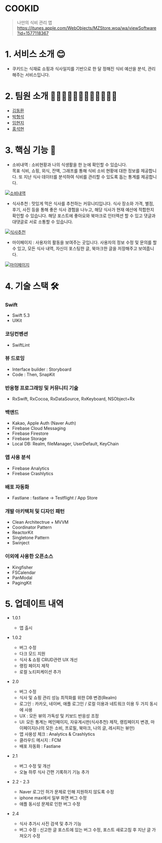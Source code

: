 # COOKID

> 나만의 식비 관리 앱
> https://itunes.apple.com/WebObjects/MZStore.woa/wa/viewSoftware?id=1577118367

# 1. 서비스 소개 😊

* 쿠키드는 식재료 쇼핑과 식사일지를 기반으로 한 달 정해진 식비 예산을 분석, 관리해주는 서비스입니다. 

# 2. 팀원 소개 👩🏻‍💻🧑🏻‍💻👨🏻‍💻🧑🏻‍💻

* [김동환](https://github.com/supersupremekim)
* [박형석](https://github.com/Developer-Paul-t)
* [임현지](https://github.com/leemyeonji)
* [홍석현](https://github.com/Derek1119)

# 3. 핵심 기능 📱

* 소비내역 : 소비현황과 나의 식생활을 한 눈에 확인할 수 있습니다.<br/> 목표 식비, 쇼핑, 외식, 잔액, 그래프를 통해 식비 소비 현황에 대한 정보를 제공합니다. 또 지난 식사 데이터를 분석하여 식비를 관리할 수 있도록 돕는 통계를 제공합니다.

[![소비내역](http://img.youtube.com/vi/_xoOTyBvccA/maxresdefault.jpg)](https://youtu.be/_xoOTyBvccA) 

* 식사추천 : 맛있게 먹은 식사를 추천하는 커뮤니티입니다. 식사 장소와 가격, 별점, 후기, 사진 등을 통해 좋은 식사 경험을 나누고, 해당 식사가 현재 예산에 적합한지 확인할 수 있습니다. 해당 포스트에 좋아요와 북마크로 인터렉션 할 수 있고 댓글과 대댓글로 서로 소통할 수 있습니다.

[![식사추천](http://img.youtube.com/vi/HmcKmbjdrBk/maxresdefault.jpg)](https://youtu.be/HmcKmbjdrBk) 


* 마이페이지 : 사용자의 활동을 보여주는 곳입니다. 사용자의 정보 수정 및 문의를 할 수 있고, 모든 식사 내역, 자신이 포스팅한 글, 북마크한 글을 저장해주고 보여줍니다.

[![마이페이지](http://img.youtube.com/vi/qDYA15srJDM/maxresdefault.jpg)](https://youtu.be/qDYA15srJDM) 

# 4. 기술 스택 🛠

### Swift
* Swift 5.3
* UIKit

### 코딩컨벤션
* SwiftLint

### 뷰 드로잉
* Interface builder : Storyboard
* Code : Then, SnapKit

### 반응형 프로그래밍 및 커뮤니티 기술
* RxSwift, RxCocoa, RxDataSource, RxKeyboard, NSObject+Rx

### 백앤드
* Kakao, Apple Auth (Naver Auth)
* Firebase Cloud Messaging
* Firebase Firestore
* Firebase Storage
* Local DB: Realm, fileManager, UserDefault, KeyChain

### 앱 사용 분석
* Firebase Analytics
* Firebase Crashlytics

### 배포 자동화
* Fastlane : fastlane -> Testflight / App Store

### 개발 아키텍처 및 디자인 패턴
* Clean Architectrue + MVVM
* Coordinator Pattern
* ReactorKit
* Singletone Pattern
* Swinject

### 이외에 사용한 오픈소스
* Kingfisher
* FSCalendar
* PanModal
* PagingKit

# 5. 업데이트 내역

* 1.0.1<br/>
    * 앱 출시

* 1.0.2<br/>
    * 버그 수정
    * 다크 모드 지원
    * 식사 & 쇼핑 CRUD관련 UX 개선
    * 랭킹 페이지 제작
    * 로컬 노티피케이션 추가

* 2.0<br/>
    * 버그 수정
    * 식사 및 쇼핑 관리 성능 최적화를 위한 DB 변경(Realm)
    * 로그인 : 카카오, 네이버, 애플 로그인 / 로컬 이용과 네트워크 이용 두 가지 동시에 사용
    * UX : 모든 뷰의 가독성 및 키보드 반응성 조정
    * UI: 모든 통계는 메인페이지, 자유게시판(식사추천) 제작, 랭킹페이지 변경, 마이페이지(나의 모든 소비, 프로필, 북마크, 나의 글, 레시피는 뷰만)
    * 앱 사용성 체크 : Analytics & Crashlytics
    * 클라우드 메시지 : FCM
    * 배포 자동화 : Fastlane

* 2.1<br/>
    * 버그 수정 및 개선
    * 오늘 하루 식사 간편 기록하기 기능 추가

* 2.2 - 2.3 <br/>
    * Naver 로그인 허가 문제로 인해 지원하지 않도록 수정
    * iphone max에서 일부 화면 버그 수정
    * 애플 동시성 문제로 인한 버그 수정

* 2.4<br/>
    * 식사 추가시 사진 검색 및 추가 기능
    * 버그 수정 : 신고한 글 포스트에 있는 버그 수정, 포스트 새로고침 후 지난 글 가져오기 수정




